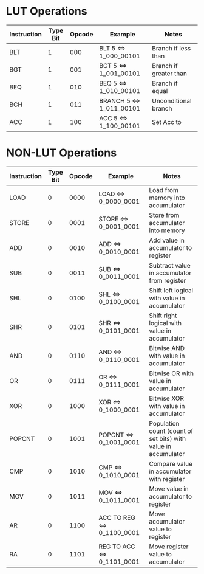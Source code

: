 # LUT Operations
| Instruction | Type Bit | Opcode | Example             | Notes                                |
|-------------|----------|--------|---------------------|--------------------------------------|
| BLT         | 1        | 000    | BLT 5 ⇔ 1_000_00101 | Branch if less than                   |
| BGT         | 1        | 001    | BGT 5 ⇔ 1_001_00101 | Branch if greater than                |
| BEQ         | 1        | 010    | BEQ 5 ⇔ 1_010_00101 | Branch if equal                       |
| BCH         | 1        | 011    | BRANCH 5 ⇔ 1_011_00101 | Unconditional branch                  |
| ACC         | 1        | 100    | ACC 5 ⇔ 1_100_00101 | Set Acc to  |


# NON-LUT Operations
| Instruction | Type Bit | Opcode | Example              | Notes                                   |
|-------------|----------|--------|----------------------|-----------------------------------------|
| LOAD        | 0        | 0000   | LOAD ⇔ 0_0000_0001   | Load from memory into accumulator       |
| STORE       | 0        | 0001   | STORE ⇔ 0_0001_0001  | Store from accumulator into memory      |
| ADD         | 0        | 0010   | ADD ⇔ 0_0010_0001    | Add value in accumulator to register   |
| SUB         | 0        | 0011   | SUB ⇔ 0_0011_0001    | Subtract value in accumulator from register |
| SHL         | 0        | 0100   | SHL ⇔ 0_0100_0001    | Shift left logical with value in accumulator |
| SHR         | 0        | 0101   | SHR ⇔ 0_0101_0001    | Shift right logical with value in accumulator |
| AND         | 0        | 0110   | AND ⇔ 0_0110_0001    | Bitwise AND with value in accumulator   |
| OR          | 0        | 0111   | OR ⇔ 0_0111_0001     | Bitwise OR with value in accumulator    |
| XOR         | 0        | 1000   | XOR ⇔ 0_1000_0001    | Bitwise XOR with value in accumulator   |
| POPCNT      | 0        | 1001   | POPCNT ⇔ 0_1001_0001 | Population count (count of set bits) with value in accumulator |
| CMP         | 0        | 1010   | CMP ⇔ 0_1010_0001    | Compare value in accumulator with register |
| MOV         | 0        | 1011   | MOV ⇔ 0_1011_0001    | Move value in accumulator to register   |
| AR          | 0        | 1100   | ACC TO REG ⇔ 0_1100_0001 | Move accumulator value to register |
| RA          | 0        | 1101   | REG TO ACC ⇔ 0_1101_0001 | Move register value to accumulator    |
